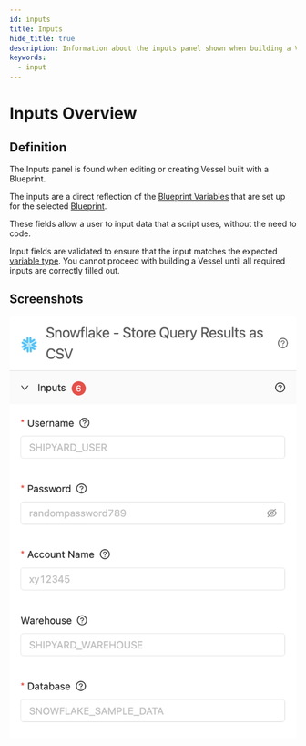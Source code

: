 ```yaml
---
id: inputs
title: Inputs
hide_title: true
description: Information about the inputs panel shown when building a Vessel with a Blueprint.
keywords:
  - input
---
```


# Inputs Overview

## Definition

The Inputs panel is found when editing or creating Vessel built with a Blueprint. 

The inputs are a direct reflection of the [Blueprint Variables](blueprints/org-blueprints/blueprint-variables.md) that are set up for the selected [Blueprint](blueprints/blueprints-overview.md).

These fields allow a user to input data that a script uses, without the need to code.

Input fields are validated to ensure that the input matches the expected [variable type](blueprints/org-blueprints/blueprint-variables.md#variable-type). You cannot proceed with building a Vessel until all required inputs are correctly filled out.

## Screenshots

![Inputs Panel](../.gitbook/assets/shipyard_2022_07_26_17_44_30.png)